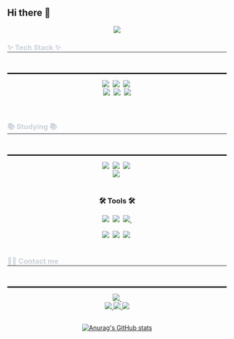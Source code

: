 ## Hi there 👋
<!--타이틀 부분-->
<div align="center">
  <img src="https://capsule-render.vercel.app/api?type=waving&color=gradient&height=300&section=header&text=Portfolio&fontSize=70&decs=Hello" />
</div>
  
  <!--내용 부분-->
  <h3 style="border-bottom: 1px solid #21262d; color: #c9d1d9;"> ✨ Tech Stack ✨ </h3> <br>
  <hr style="border: solid 1px; darkgray">
  <div align="center">
    <img src="https://img.shields.io/badge/html5-E34F26.svg?style=for-the-badge&logo=html5&logoColor=white" />&nbsp
    <img src="https://img.shields.io/badge/css3-1572B6.svg?style=for-the-badge&logo=css3&logoColor=white" />&nbsp
    <img src="https://img.shields.io/badge/javascript-F7DF1E.svg?style=for-the-badge&logo=javascript&logoColor=20232a" />&nbsp
  </div>
  
  <div align="center">
    <img src="https://img.shields.io/badge/react-20232a.svg?style=for-the-badge&logo=react&logoColor=61DAFB" />&nbsp
    <img src="https://img.shields.io/badge/python-3670A0?style=for-the-badge&logo=python&logoColor=ffdd54" />&nbsp
    <img src="https://img.shields.io/badge/java-007396?style=for-the-badge&logo=OpenJDK&logoColor=white">
    <!-- <img src="https://img.shields.io/badge/tailwindcss-1daabb.svg?style=for-the-badge&logo=tailwind-css&logoColor=white" />&nbsp -->
<!--     <img src="https://img.shields.io/badge/css3-1572B6.svg?style=for-the-badge&logo=css3&logoColor=white" />&nbsp -->
  </div>
  
  <br>
  
  <div align="center">
    <!-- <img src="https://img.shields.io/badge/pandas-150458.svg?style=for-the-badge&logo=pandas&logoColor=white" />&nbsp
    <img src="https://img.shields.io/badge/numpy-4d77cf.svg?style=for-the-badge&logo=numpy&logoColor=white" />&nbsp
    <img src="https://img.shields.io/badge/Matplotlib-11557c.svg?style=for-the-badge&logo=Matplotlib&logoColor=white" />&nbsp -->
  </div>
  
  <br>
  
  <h3 style="border-bottom: 1px solid #21262d; color: #c9d1d9;"> 📚 Studying 📚 </h3> <br>
  <hr style="border: solid 1px; darkgray">
  <div align="center">
    <img src="https://img.shields.io/badge/c++-%2300599C.svg?style=for-the-badge&logo=c%2B%2B&logoColor=white" />&nbsp
    <img src="https://img.shields.io/badge/mysql-4479A1.svg?style=for-the-badge&logo=mysql&logoColor=white" />&nbsp
    <img src="https://img.shields.io/badge/Oracle-F80000?style=for-the-badge&logo=oracle&logoColor=white" />&nbsp
<!--     <img src="https://img.shields.io/badge/Recoil-3578E5?style=for-the-badge&logo=recoil&logoColor=white" />&nbsp -->
  </div>
  <div align="center">
    <img src="https://img.shields.io/badge/pandas-%23150458.svg?style=for-the-badge&logo=pandas&logoColor=white" />&nbsp
  </div>
  
  <br>
  
  <h3 align="center">🛠 Tools 🛠</h3>
  <div align="center">
    <img src="https://img.shields.io/badge/git-F05033.svg?style=for-the-badge&logo=git&logoColor=white" />&nbsp
    <img src="https://img.shields.io/badge/github-181717.svg?style=for-the-badge&logo=github&logoColor=white" />&nbsp
<!--     <img src="https://img.shields.io/badge/Notion-F3F3F3.svg?style=for-the-badge&logo=notion&logoColor=black" />&nbsp -->
    <a href="https://talented-stallion-a8e.notion.site/1b7c51a948fd8051bbf0f3212d41a524?v=1b7c51a948fd80c9a732000cd38985b7&pvs=4">
      <img src="https://img.shields.io/badge/Notion-F3F3F3.svg?style=for-the-badge&logo=notion&logoColor=black" />&nbsp
    </a>
  </div>
  
  <!-- <div align="center">
    <img src="https://img.shields.io/badge/adobe%20photoshop-08253c.svg?style=for-the-badge&logo=adobe%20photoshop&logoColor=37abff" />&nbsp
    <img src="https://img.shields.io/badge/figma-F24E1E.svg?style=for-the-badge&logo=figma&logoColor=white" />&nbsp
  </div> -->
  
  <br>
  
  <div align="center">
    <img src="https://img.shields.io/badge/VSCode-2C2C32.svg?style=for-the-badge&logo=visual-studio-code&logoColor=22ABF3" />&nbsp
    <img src="https://img.shields.io/badge/Eclipse_IDE-2C2255.svg?style=for-the-badge&logo=eclipseide&logoColor=white" />&nbsp
    <img src="https://img.shields.io/badge/Google%20Colab-%23F9A825.svg?style=for-the-badge&logo=googlecolab&logoColor=white" />&nbsp
  </div>
  
  <br>
     <h3 style="border-bottom: 1px solid #21262d; color: #c9d1d9;"> 🧑‍💻 Contact me </h3> <br> 
     <hr style="border: solid 1px; darkgray">
  <div align="center">
    <!-- <a href="https://velog.io/@oka1313">
      <img src="https://img.shields.io/badge/Velog-1EBC8F?style=for-the-badge&logo=velog&logoColor=white" />&nbsp
    </a> -->
    <a href="mailto:rla005@naver.com">
      <img
        src="https://img.shields.io/badge/rla005@naver.com-D14836?style=for-the-badge&logo=gmail&logoColor=white"/>&nbsp
    </a>
    <div align= "center">
      <a href=https://www.instagram.com/gri22ly>
        <img src="https://img.shields.io/badge/Instagram-E4405F?style=for-the-badge&logo=Instagram&logoColor=white&link=https://www.instagram.com/gri22ly">
      </a>
         <a href=https://img.shields.io/badge/Notion-F3F3F3.svg?style=for-the-badge&logo=notion&logoColor=black>
           <img src="https://img.shields.io/badge/Notion-000000?style=for-the-badge&logo=Notion&logoColor=white&link=https://img.shields.io/badge/Notion-F3F3F3.svg?style=for-the-badge&logo=notion&logoColor=black">
         </a>
         <a href=mailto:rla030526@gmail.com>
           <img src="https://img.shields.io/badge/Gmail-EA4335?style=for-the-badge&logo=Gmail&logoColor=white&link=mailto:rla030526@gmail.com"> </a>
  </div>
    <br> 

    


   <div align="center">

  [![Anurag's GitHub stats](https://github-readme-stats.vercel.app/api?username=Junseung0526)](https://github.com/anuraghazra/github-readme-stats)
  </div>
